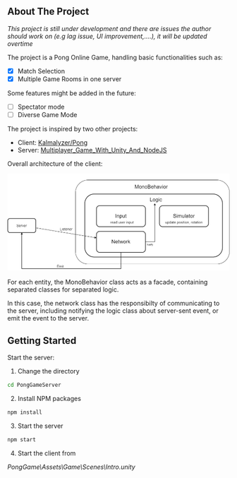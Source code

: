 ## About The Project

_This project is still under development and there are issues the author should work on (e.g lag issue, UI improvement,....), it will be updated overtime_

The project is a Pong Online Game, handling basic functionalities such as:
- [x] Match Selection
- [x] Multiple Game Rooms in one server

Some features might be added in the future:
- [ ] Spectator mode
- [ ] Diverse Game Mode

The project is inspired by two other projects:
- Client: 
[Kalmalyzer/Pong](https://github.com/Kalmalyzer/Pong)
- Server: 
[Multiplayer_Game_With_Unity_And_NodeJS](https://github.com/oohicksyoo/Youtube-Multiplayer_Game_With_Unity_And_NodeJS)

Overall architecture of the client:

![Overall architecture image](/docs/Pong.drawio.png "Overall architecture")

For each entity, the MonoBehavior class acts as a facade, containing separated classes for separated logic.

In this case, the network class has the responsibilty of communicating to the server, including notifying the logic class about server-sent event, or emit the event to the server.

## Getting Started

Start the server:

1. Change the directory
  ```sh
  cd PongGameServer
  ```
2. Install NPM packages

  ```sh
  npm install
  ```
3. Start the server
  ```sh
  npm start
  ```
4. Start the client from 

_PongGame\Assets\Game\Scenes\Intro.unity_
